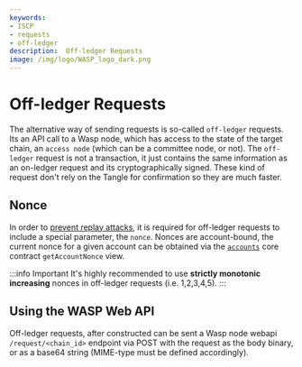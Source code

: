 ```yaml
---
keywords:
- ISCP
- requests
- off-ledger
description:  Off-ledger Requests
image: /img/logo/WASP_logo_dark.png
---
```


# Off-ledger Requests

The alternative way of sending requests is so-called `off-ledger` requests. Its an API call to a Wasp node, which has access
to the state of the target chain, an `access node` (which can be a committee node, or not).
The `off-ledger` request is not a transaction, it just contains the same information as an on-ledger request and its
cryptographically signed. These kind of request don't rely on the Tangle for confirmation so they are much faster.

## Nonce

In order to [prevent replay attacks](../../../../rfc/prevent-mev.md), it is required for off-ledger requests to include a special parameter, the `nonce`.
Nonces are account-bound, the current nonce for a given account can be obtained via the [`accounts`](../core_contracts/accounts.md) core contract `getAccountNonce` view.

:::info Important
It's highly recommended to use **strictly monotonic increasing** nonces in off-ledger requests (i.e. 1,2,3,4,5).
:::

## Using the WASP Web API

Off-ledger requests, after constructed can be sent a Wasp node webapi `/request/<chain_id>` endpoint via POST with the request as the body binary, or as a base64 string (MIME-type must be defined accordingly).
